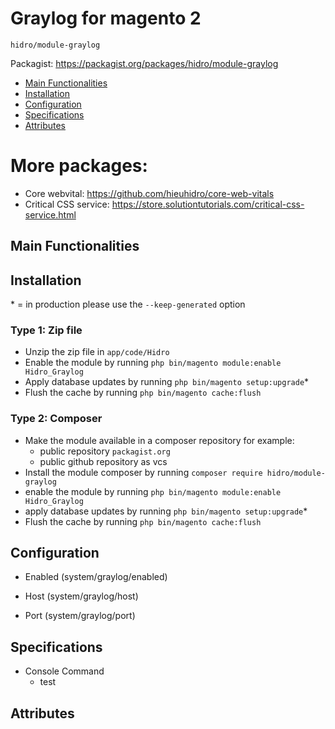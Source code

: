 # Graylog for magento 2 

    hidro/module-graylog
    
 Packagist: https://packagist.org/packages/hidro/module-graylog

 - [Main Functionalities](#markdown-header-main-functionalities)
 - [Installation](#markdown-header-installation)
 - [Configuration](#markdown-header-configuration)
 - [Specifications](#markdown-header-specifications)
 - [Attributes](#markdown-header-attributes)


# More packages: 
- Core webvital: https://github.com/hieuhidro/core-web-vitals
- Critical CSS service: https://store.solutiontutorials.com/critical-css-service.html


## Main Functionalities


## Installation
\* = in production please use the `--keep-generated` option

### Type 1: Zip file

 - Unzip the zip file in `app/code/Hidro`
 - Enable the module by running `php bin/magento module:enable Hidro_Graylog`
 - Apply database updates by running `php bin/magento setup:upgrade`\*
 - Flush the cache by running `php bin/magento cache:flush`

### Type 2: Composer

 - Make the module available in a composer repository for example:
    - public repository `packagist.org`
    - public github repository as vcs
 - Install the module composer by running `composer require hidro/module-graylog`
 - enable the module by running `php bin/magento module:enable Hidro_Graylog`
 - apply database updates by running `php bin/magento setup:upgrade`\*
 - Flush the cache by running `php bin/magento cache:flush`


## Configuration

 - Enabled (system/graylog/enabled)

 - Host (system/graylog/host)

 - Port (system/graylog/port)


## Specifications

 - Console Command
	- test

## Attributes

